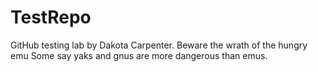 # TestRepo
GitHub testing lab by Dakota Carpenter.
Beware the wrath of the hungry emu
Some say yaks and gnus are more dangerous than emus.
